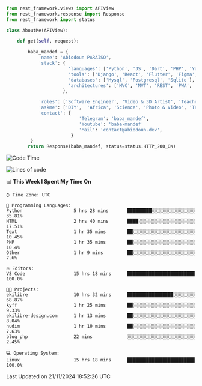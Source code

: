 ###
```python
from rest_framework.views import APIView
from rest_framework.response import Response
from rest_framework import status

class AboutMe(APIView):

    def get(self, request):

        baba_mandef = {
            'name': 'Abiodoun PARAISO',
            'stack': {
                       'languages': ['Python', 'JS', 'Dart', 'PHP', 'Yoruba', 'Fongbe', 'Kreyol', 'French', 'English'],
                       'tools': ['Django', 'React', 'Flutter', 'Figma', 'GIMP', 'Inckscape', 'Kdenlive', 'Blender'],
                       'databases': ['Mysql', 'Postgresql', 'Sqlite'],
                       'architectures': ['MVC', 'MVT', 'REST', 'PWA', 'SPA', 'MicroServices']
                     },

            'roles': ['Software Engineer', 'Video & 3D Artist', 'Teacher', 'Mentor', 'Farmer'],
            'askme': ['DIY',  'Africa', 'Science', 'Photo & Video', 'Tech', 'Agro'],
            'contact': {
                           'Telegram': 'baba_mandef',
                           'Youtube': 'baba-mandef'
                           'Mail': 'contact@abiodoun.dev',
                        }
         }
        return Response(baba_mandef, status=status.HTTP_200_OK)

```                    

<!--START_SECTION:waka-->
![Code Time](http://img.shields.io/badge/Code%20Time-1%2C225%20hrs%2026%20mins-blue)

![Lines of code](https://img.shields.io/badge/From%20Hello%20World%20I%27ve%20Written-424%20Thousand%20lines%20of%20code-blue)

📊 **This Week I Spent My Time On** 

```text
⌚︎ Time Zone: UTC

💬 Programming Languages: 
Python                   5 hrs 28 mins       █████████░░░░░░░░░░░░░░░░   35.81% 
HTML                     2 hrs 40 mins       ████░░░░░░░░░░░░░░░░░░░░░   17.51% 
Text                     1 hr 35 mins        ██░░░░░░░░░░░░░░░░░░░░░░░   10.45% 
PHP                      1 hr 35 mins        ██░░░░░░░░░░░░░░░░░░░░░░░   10.4% 
Other                    1 hr 9 mins         ██░░░░░░░░░░░░░░░░░░░░░░░   7.6%

🔥 Editors: 
VS Code                  15 hrs 18 mins      █████████████████████████   100.0%

🐱‍💻 Projects: 
ekilibre                 10 hrs 32 mins      █████████████████░░░░░░░░   68.87% 
kyff                     1 hr 25 mins        ██░░░░░░░░░░░░░░░░░░░░░░░   9.33% 
ekilibre-design.com      1 hr 13 mins        ██░░░░░░░░░░░░░░░░░░░░░░░   8.04% 
hudim                    1 hr 10 mins        ██░░░░░░░░░░░░░░░░░░░░░░░   7.63% 
blog_php                 22 mins             ░░░░░░░░░░░░░░░░░░░░░░░░░   2.45%

💻 Operating System: 
Linux                    15 hrs 18 mins      █████████████████████████   100.0%

```


 Last Updated on 21/11/2024 18:52:26 UTC
<!--END_SECTION:waka-->
